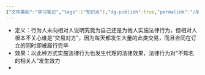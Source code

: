 ```yaml
---
{"文件类别":"学习笔记","tags":["知识点"],"dg-publish":true,"permalink":"/学习笔记studyup/知识点cheese/为相关人实施法律行为/","dgPassFrontmatter":true,"created":"2024-07-31T11:50:28.515+08:00","updated":"2024-09-11T12:27:25.676+08:00"}
---
```


- 定义：行为人未向相对人说明究竟为自己还是为他人实施法律行为，但相对人根本不关心谁是“交易对方”，因为每天都发生大量的此类交易，而且合同在订立的同时即被履行完毕
- 效果：以此种方式实施法律行为也发生代理的法律效果，法律行为对“不知名的相关人”发生效力
- 